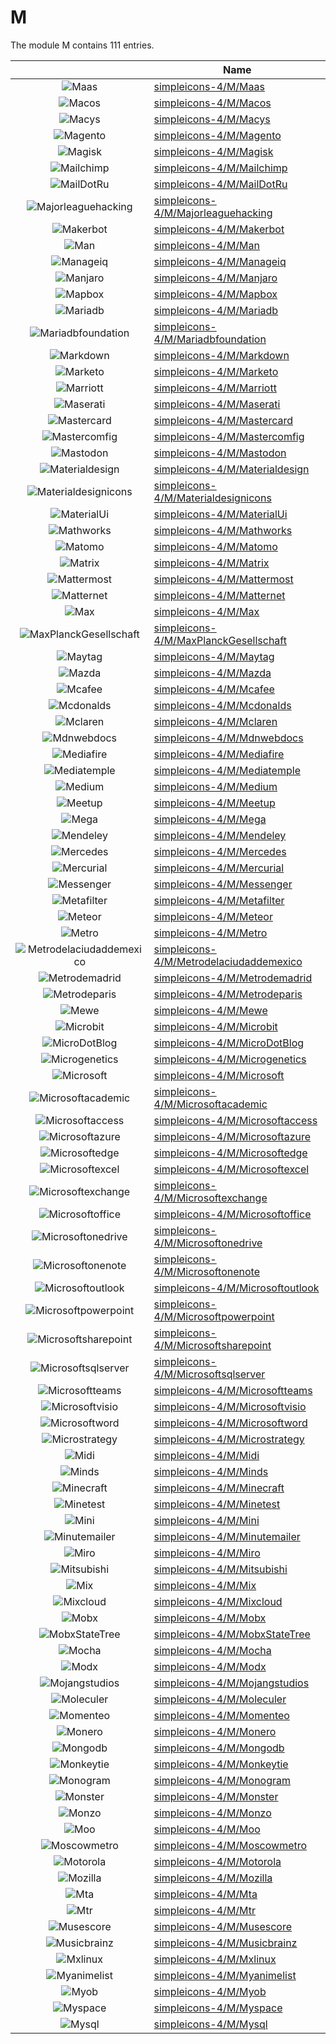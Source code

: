 # M

The module M contains 111 entries.



| |Name|
|:---:|---|
|![Maas](../simpleicons-4/M/Maas.element.png)|[simpleicons-4/M/Maas](../simpleicons-4/M/Maas.md)
|![Macos](../simpleicons-4/M/Macos.element.png)|[simpleicons-4/M/Macos](../simpleicons-4/M/Macos.md)
|![Macys](../simpleicons-4/M/Macys.element.png)|[simpleicons-4/M/Macys](../simpleicons-4/M/Macys.md)
|![Magento](../simpleicons-4/M/Magento.element.png)|[simpleicons-4/M/Magento](../simpleicons-4/M/Magento.md)
|![Magisk](../simpleicons-4/M/Magisk.element.png)|[simpleicons-4/M/Magisk](../simpleicons-4/M/Magisk.md)
|![Mailchimp](../simpleicons-4/M/Mailchimp.element.png)|[simpleicons-4/M/Mailchimp](../simpleicons-4/M/Mailchimp.md)
|![MailDotRu](../simpleicons-4/M/MailDotRu.element.png)|[simpleicons-4/M/MailDotRu](../simpleicons-4/M/MailDotRu.md)
|![Majorleaguehacking](../simpleicons-4/M/Majorleaguehacking.element.png)|[simpleicons-4/M/Majorleaguehacking](../simpleicons-4/M/Majorleaguehacking.md)
|![Makerbot](../simpleicons-4/M/Makerbot.element.png)|[simpleicons-4/M/Makerbot](../simpleicons-4/M/Makerbot.md)
|![Man](../simpleicons-4/M/Man.element.png)|[simpleicons-4/M/Man](../simpleicons-4/M/Man.md)
|![Manageiq](../simpleicons-4/M/Manageiq.element.png)|[simpleicons-4/M/Manageiq](../simpleicons-4/M/Manageiq.md)
|![Manjaro](../simpleicons-4/M/Manjaro.element.png)|[simpleicons-4/M/Manjaro](../simpleicons-4/M/Manjaro.md)
|![Mapbox](../simpleicons-4/M/Mapbox.element.png)|[simpleicons-4/M/Mapbox](../simpleicons-4/M/Mapbox.md)
|![Mariadb](../simpleicons-4/M/Mariadb.element.png)|[simpleicons-4/M/Mariadb](../simpleicons-4/M/Mariadb.md)
|![Mariadbfoundation](../simpleicons-4/M/Mariadbfoundation.element.png)|[simpleicons-4/M/Mariadbfoundation](../simpleicons-4/M/Mariadbfoundation.md)
|![Markdown](../simpleicons-4/M/Markdown.element.png)|[simpleicons-4/M/Markdown](../simpleicons-4/M/Markdown.md)
|![Marketo](../simpleicons-4/M/Marketo.element.png)|[simpleicons-4/M/Marketo](../simpleicons-4/M/Marketo.md)
|![Marriott](../simpleicons-4/M/Marriott.element.png)|[simpleicons-4/M/Marriott](../simpleicons-4/M/Marriott.md)
|![Maserati](../simpleicons-4/M/Maserati.element.png)|[simpleicons-4/M/Maserati](../simpleicons-4/M/Maserati.md)
|![Mastercard](../simpleicons-4/M/Mastercard.element.png)|[simpleicons-4/M/Mastercard](../simpleicons-4/M/Mastercard.md)
|![Mastercomfig](../simpleicons-4/M/Mastercomfig.element.png)|[simpleicons-4/M/Mastercomfig](../simpleicons-4/M/Mastercomfig.md)
|![Mastodon](../simpleicons-4/M/Mastodon.element.png)|[simpleicons-4/M/Mastodon](../simpleicons-4/M/Mastodon.md)
|![Materialdesign](../simpleicons-4/M/Materialdesign.element.png)|[simpleicons-4/M/Materialdesign](../simpleicons-4/M/Materialdesign.md)
|![Materialdesignicons](../simpleicons-4/M/Materialdesignicons.element.png)|[simpleicons-4/M/Materialdesignicons](../simpleicons-4/M/Materialdesignicons.md)
|![MaterialUi](../simpleicons-4/M/MaterialUi.element.png)|[simpleicons-4/M/MaterialUi](../simpleicons-4/M/MaterialUi.md)
|![Mathworks](../simpleicons-4/M/Mathworks.element.png)|[simpleicons-4/M/Mathworks](../simpleicons-4/M/Mathworks.md)
|![Matomo](../simpleicons-4/M/Matomo.element.png)|[simpleicons-4/M/Matomo](../simpleicons-4/M/Matomo.md)
|![Matrix](../simpleicons-4/M/Matrix.element.png)|[simpleicons-4/M/Matrix](../simpleicons-4/M/Matrix.md)
|![Mattermost](../simpleicons-4/M/Mattermost.element.png)|[simpleicons-4/M/Mattermost](../simpleicons-4/M/Mattermost.md)
|![Matternet](../simpleicons-4/M/Matternet.element.png)|[simpleicons-4/M/Matternet](../simpleicons-4/M/Matternet.md)
|![Max](../simpleicons-4/M/Max.element.png)|[simpleicons-4/M/Max](../simpleicons-4/M/Max.md)
|![MaxPlanckGesellschaft](../simpleicons-4/M/MaxPlanckGesellschaft.element.png)|[simpleicons-4/M/MaxPlanckGesellschaft](../simpleicons-4/M/MaxPlanckGesellschaft.md)
|![Maytag](../simpleicons-4/M/Maytag.element.png)|[simpleicons-4/M/Maytag](../simpleicons-4/M/Maytag.md)
|![Mazda](../simpleicons-4/M/Mazda.element.png)|[simpleicons-4/M/Mazda](../simpleicons-4/M/Mazda.md)
|![Mcafee](../simpleicons-4/M/Mcafee.element.png)|[simpleicons-4/M/Mcafee](../simpleicons-4/M/Mcafee.md)
|![Mcdonalds](../simpleicons-4/M/Mcdonalds.element.png)|[simpleicons-4/M/Mcdonalds](../simpleicons-4/M/Mcdonalds.md)
|![Mclaren](../simpleicons-4/M/Mclaren.element.png)|[simpleicons-4/M/Mclaren](../simpleicons-4/M/Mclaren.md)
|![Mdnwebdocs](../simpleicons-4/M/Mdnwebdocs.element.png)|[simpleicons-4/M/Mdnwebdocs](../simpleicons-4/M/Mdnwebdocs.md)
|![Mediafire](../simpleicons-4/M/Mediafire.element.png)|[simpleicons-4/M/Mediafire](../simpleicons-4/M/Mediafire.md)
|![Mediatemple](../simpleicons-4/M/Mediatemple.element.png)|[simpleicons-4/M/Mediatemple](../simpleicons-4/M/Mediatemple.md)
|![Medium](../simpleicons-4/M/Medium.element.png)|[simpleicons-4/M/Medium](../simpleicons-4/M/Medium.md)
|![Meetup](../simpleicons-4/M/Meetup.element.png)|[simpleicons-4/M/Meetup](../simpleicons-4/M/Meetup.md)
|![Mega](../simpleicons-4/M/Mega.element.png)|[simpleicons-4/M/Mega](../simpleicons-4/M/Mega.md)
|![Mendeley](../simpleicons-4/M/Mendeley.element.png)|[simpleicons-4/M/Mendeley](../simpleicons-4/M/Mendeley.md)
|![Mercedes](../simpleicons-4/M/Mercedes.element.png)|[simpleicons-4/M/Mercedes](../simpleicons-4/M/Mercedes.md)
|![Mercurial](../simpleicons-4/M/Mercurial.element.png)|[simpleicons-4/M/Mercurial](../simpleicons-4/M/Mercurial.md)
|![Messenger](../simpleicons-4/M/Messenger.element.png)|[simpleicons-4/M/Messenger](../simpleicons-4/M/Messenger.md)
|![Metafilter](../simpleicons-4/M/Metafilter.element.png)|[simpleicons-4/M/Metafilter](../simpleicons-4/M/Metafilter.md)
|![Meteor](../simpleicons-4/M/Meteor.element.png)|[simpleicons-4/M/Meteor](../simpleicons-4/M/Meteor.md)
|![Metro](../simpleicons-4/M/Metro.element.png)|[simpleicons-4/M/Metro](../simpleicons-4/M/Metro.md)
|![Metrodelaciudaddemexico](../simpleicons-4/M/Metrodelaciudaddemexico.element.png)|[simpleicons-4/M/Metrodelaciudaddemexico](../simpleicons-4/M/Metrodelaciudaddemexico.md)
|![Metrodemadrid](../simpleicons-4/M/Metrodemadrid.element.png)|[simpleicons-4/M/Metrodemadrid](../simpleicons-4/M/Metrodemadrid.md)
|![Metrodeparis](../simpleicons-4/M/Metrodeparis.element.png)|[simpleicons-4/M/Metrodeparis](../simpleicons-4/M/Metrodeparis.md)
|![Mewe](../simpleicons-4/M/Mewe.element.png)|[simpleicons-4/M/Mewe](../simpleicons-4/M/Mewe.md)
|![Microbit](../simpleicons-4/M/Microbit.element.png)|[simpleicons-4/M/Microbit](../simpleicons-4/M/Microbit.md)
|![MicroDotBlog](../simpleicons-4/M/MicroDotBlog.element.png)|[simpleicons-4/M/MicroDotBlog](../simpleicons-4/M/MicroDotBlog.md)
|![Microgenetics](../simpleicons-4/M/Microgenetics.element.png)|[simpleicons-4/M/Microgenetics](../simpleicons-4/M/Microgenetics.md)
|![Microsoft](../simpleicons-4/M/Microsoft.element.png)|[simpleicons-4/M/Microsoft](../simpleicons-4/M/Microsoft.md)
|![Microsoftacademic](../simpleicons-4/M/Microsoftacademic.element.png)|[simpleicons-4/M/Microsoftacademic](../simpleicons-4/M/Microsoftacademic.md)
|![Microsoftaccess](../simpleicons-4/M/Microsoftaccess.element.png)|[simpleicons-4/M/Microsoftaccess](../simpleicons-4/M/Microsoftaccess.md)
|![Microsoftazure](../simpleicons-4/M/Microsoftazure.element.png)|[simpleicons-4/M/Microsoftazure](../simpleicons-4/M/Microsoftazure.md)
|![Microsoftedge](../simpleicons-4/M/Microsoftedge.element.png)|[simpleicons-4/M/Microsoftedge](../simpleicons-4/M/Microsoftedge.md)
|![Microsoftexcel](../simpleicons-4/M/Microsoftexcel.element.png)|[simpleicons-4/M/Microsoftexcel](../simpleicons-4/M/Microsoftexcel.md)
|![Microsoftexchange](../simpleicons-4/M/Microsoftexchange.element.png)|[simpleicons-4/M/Microsoftexchange](../simpleicons-4/M/Microsoftexchange.md)
|![Microsoftoffice](../simpleicons-4/M/Microsoftoffice.element.png)|[simpleicons-4/M/Microsoftoffice](../simpleicons-4/M/Microsoftoffice.md)
|![Microsoftonedrive](../simpleicons-4/M/Microsoftonedrive.element.png)|[simpleicons-4/M/Microsoftonedrive](../simpleicons-4/M/Microsoftonedrive.md)
|![Microsoftonenote](../simpleicons-4/M/Microsoftonenote.element.png)|[simpleicons-4/M/Microsoftonenote](../simpleicons-4/M/Microsoftonenote.md)
|![Microsoftoutlook](../simpleicons-4/M/Microsoftoutlook.element.png)|[simpleicons-4/M/Microsoftoutlook](../simpleicons-4/M/Microsoftoutlook.md)
|![Microsoftpowerpoint](../simpleicons-4/M/Microsoftpowerpoint.element.png)|[simpleicons-4/M/Microsoftpowerpoint](../simpleicons-4/M/Microsoftpowerpoint.md)
|![Microsoftsharepoint](../simpleicons-4/M/Microsoftsharepoint.element.png)|[simpleicons-4/M/Microsoftsharepoint](../simpleicons-4/M/Microsoftsharepoint.md)
|![Microsoftsqlserver](../simpleicons-4/M/Microsoftsqlserver.element.png)|[simpleicons-4/M/Microsoftsqlserver](../simpleicons-4/M/Microsoftsqlserver.md)
|![Microsoftteams](../simpleicons-4/M/Microsoftteams.element.png)|[simpleicons-4/M/Microsoftteams](../simpleicons-4/M/Microsoftteams.md)
|![Microsoftvisio](../simpleicons-4/M/Microsoftvisio.element.png)|[simpleicons-4/M/Microsoftvisio](../simpleicons-4/M/Microsoftvisio.md)
|![Microsoftword](../simpleicons-4/M/Microsoftword.element.png)|[simpleicons-4/M/Microsoftword](../simpleicons-4/M/Microsoftword.md)
|![Microstrategy](../simpleicons-4/M/Microstrategy.element.png)|[simpleicons-4/M/Microstrategy](../simpleicons-4/M/Microstrategy.md)
|![Midi](../simpleicons-4/M/Midi.element.png)|[simpleicons-4/M/Midi](../simpleicons-4/M/Midi.md)
|![Minds](../simpleicons-4/M/Minds.element.png)|[simpleicons-4/M/Minds](../simpleicons-4/M/Minds.md)
|![Minecraft](../simpleicons-4/M/Minecraft.element.png)|[simpleicons-4/M/Minecraft](../simpleicons-4/M/Minecraft.md)
|![Minetest](../simpleicons-4/M/Minetest.element.png)|[simpleicons-4/M/Minetest](../simpleicons-4/M/Minetest.md)
|![Mini](../simpleicons-4/M/Mini.element.png)|[simpleicons-4/M/Mini](../simpleicons-4/M/Mini.md)
|![Minutemailer](../simpleicons-4/M/Minutemailer.element.png)|[simpleicons-4/M/Minutemailer](../simpleicons-4/M/Minutemailer.md)
|![Miro](../simpleicons-4/M/Miro.element.png)|[simpleicons-4/M/Miro](../simpleicons-4/M/Miro.md)
|![Mitsubishi](../simpleicons-4/M/Mitsubishi.element.png)|[simpleicons-4/M/Mitsubishi](../simpleicons-4/M/Mitsubishi.md)
|![Mix](../simpleicons-4/M/Mix.element.png)|[simpleicons-4/M/Mix](../simpleicons-4/M/Mix.md)
|![Mixcloud](../simpleicons-4/M/Mixcloud.element.png)|[simpleicons-4/M/Mixcloud](../simpleicons-4/M/Mixcloud.md)
|![Mobx](../simpleicons-4/M/Mobx.element.png)|[simpleicons-4/M/Mobx](../simpleicons-4/M/Mobx.md)
|![MobxStateTree](../simpleicons-4/M/MobxStateTree.element.png)|[simpleicons-4/M/MobxStateTree](../simpleicons-4/M/MobxStateTree.md)
|![Mocha](../simpleicons-4/M/Mocha.element.png)|[simpleicons-4/M/Mocha](../simpleicons-4/M/Mocha.md)
|![Modx](../simpleicons-4/M/Modx.element.png)|[simpleicons-4/M/Modx](../simpleicons-4/M/Modx.md)
|![Mojangstudios](../simpleicons-4/M/Mojangstudios.element.png)|[simpleicons-4/M/Mojangstudios](../simpleicons-4/M/Mojangstudios.md)
|![Moleculer](../simpleicons-4/M/Moleculer.element.png)|[simpleicons-4/M/Moleculer](../simpleicons-4/M/Moleculer.md)
|![Momenteo](../simpleicons-4/M/Momenteo.element.png)|[simpleicons-4/M/Momenteo](../simpleicons-4/M/Momenteo.md)
|![Monero](../simpleicons-4/M/Monero.element.png)|[simpleicons-4/M/Monero](../simpleicons-4/M/Monero.md)
|![Mongodb](../simpleicons-4/M/Mongodb.element.png)|[simpleicons-4/M/Mongodb](../simpleicons-4/M/Mongodb.md)
|![Monkeytie](../simpleicons-4/M/Monkeytie.element.png)|[simpleicons-4/M/Monkeytie](../simpleicons-4/M/Monkeytie.md)
|![Monogram](../simpleicons-4/M/Monogram.element.png)|[simpleicons-4/M/Monogram](../simpleicons-4/M/Monogram.md)
|![Monster](../simpleicons-4/M/Monster.element.png)|[simpleicons-4/M/Monster](../simpleicons-4/M/Monster.md)
|![Monzo](../simpleicons-4/M/Monzo.element.png)|[simpleicons-4/M/Monzo](../simpleicons-4/M/Monzo.md)
|![Moo](../simpleicons-4/M/Moo.element.png)|[simpleicons-4/M/Moo](../simpleicons-4/M/Moo.md)
|![Moscowmetro](../simpleicons-4/M/Moscowmetro.element.png)|[simpleicons-4/M/Moscowmetro](../simpleicons-4/M/Moscowmetro.md)
|![Motorola](../simpleicons-4/M/Motorola.element.png)|[simpleicons-4/M/Motorola](../simpleicons-4/M/Motorola.md)
|![Mozilla](../simpleicons-4/M/Mozilla.element.png)|[simpleicons-4/M/Mozilla](../simpleicons-4/M/Mozilla.md)
|![Mta](../simpleicons-4/M/Mta.element.png)|[simpleicons-4/M/Mta](../simpleicons-4/M/Mta.md)
|![Mtr](../simpleicons-4/M/Mtr.element.png)|[simpleicons-4/M/Mtr](../simpleicons-4/M/Mtr.md)
|![Musescore](../simpleicons-4/M/Musescore.element.png)|[simpleicons-4/M/Musescore](../simpleicons-4/M/Musescore.md)
|![Musicbrainz](../simpleicons-4/M/Musicbrainz.element.png)|[simpleicons-4/M/Musicbrainz](../simpleicons-4/M/Musicbrainz.md)
|![Mxlinux](../simpleicons-4/M/Mxlinux.element.png)|[simpleicons-4/M/Mxlinux](../simpleicons-4/M/Mxlinux.md)
|![Myanimelist](../simpleicons-4/M/Myanimelist.element.png)|[simpleicons-4/M/Myanimelist](../simpleicons-4/M/Myanimelist.md)
|![Myob](../simpleicons-4/M/Myob.element.png)|[simpleicons-4/M/Myob](../simpleicons-4/M/Myob.md)
|![Myspace](../simpleicons-4/M/Myspace.element.png)|[simpleicons-4/M/Myspace](../simpleicons-4/M/Myspace.md)
|![Mysql](../simpleicons-4/M/Mysql.element.png)|[simpleicons-4/M/Mysql](../simpleicons-4/M/Mysql.md)

